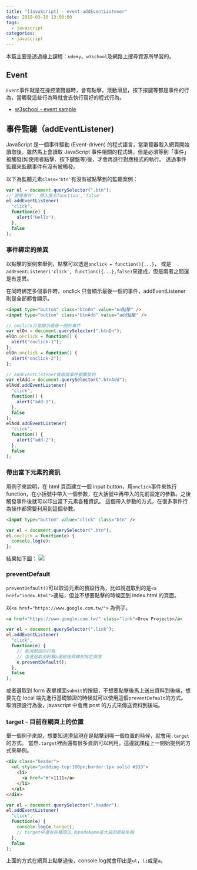 ```yaml
---
title: "[JavaScript] - event-addEventListener"
date: 2019-03-10 13:00:00
tags:
  - javascript
categories:
  - javascript
---
```


本篇主要是透過線上課程：`udemy`、`w3school`及網路上搜尋資源所學習的。

## Event

`Event`事件就是在操控瀏覽器時，會有點擊，滾動滑鼠，按下按鍵等都是事件的行為，當觸發這些行為時就會去執行寫好的程式行為。

- [w3school - event sample](https://www.w3schools.com/js/js_events_examples.asp)

## 事件監聽（addEventListener)

JavaScript 是一個事件驅動 (Event-driven) 的程式語言，當瀏覽器載入網頁開始讀取後，雖然馬上會讀取 JavaScript 事件相關的程式碼，但是必須等到「事件」被觸發(如使用者點擊、按下鍵盤等)後，才會再進行對應程式的執行。
透過事件監聽來監聽事件有沒有被觸發。

以下為監聽元素`class='btn'`有沒有被點擊到的監聽案例：

```js
var el = document.querySelector(".btn");
//'選擇事件','帶入匿名function','false'
el.addEventListener(
  "click",
  function(e) {
    alert("Hello");
  },
  false
);
```

### 事件綁定的差異

以點擊的案例來舉例，點擊可以透過`onclick = function(){...}`，
或是`addEventListener('click', function(){...},false)`來達成，但是兩者之間還是有差異。

在同時綁定多個事件時，onclick 只會顯示最後一個的事件，addEventListener 則是全部都會顯示。

```html
<input type="button" class="btnOn" value="on點擊" />
<input type="button" class="btnAdd" value="add點擊" />
```

```js
// onclick只會顯示最後一個的事件
var elOn = document.querySelector(".btnOn");
elOn.onclick = function() {
  alert("onclick-1");
};
elOn.onclick = function() {
  alert("onclick-2");
};

// addEventListener會兩個事件都觸發到
var elAdd = document.querySelector(".btnAdd");
elAdd.addEventListener(
  "click",
  function() {
    alert("add-1");
  },
  false
);
elAdd.addEventListener(
  "click",
  function() {
    alert("add-2");
  },
  false
);
```

### 帶出當下元素的資訊

用例子來說明，在 html 頁面建立一個 input button，用`onclick`事件來執行 function，在小括號中帶入一個參數，在大括號中再帶入的先前設定的參數。之後觸發事件後就可以印出當下元素各種資訊。
這個帶入參數的方式，在很多事件行為操作都需要利用到這個參數。

```html
<input type="buttom" value="click" class="btn" />
```

```js
var el = document.querySelector(".btn");
el.onclick = function(e) {
  console.log(e);
};
```

結果如下圖：
![](https://i.imgur.com/iK0h00X.png)

### preventDefault

`preventDefault()`可以取消元素的預設行為，比如說選取到的是`<a href="index.html">`連結，但並不想要點擊的時候回到 index.html 的頁面。

以`<a href="https://www.google.com.tw/">` 為例子。

```html
<a href="https://www.google.com.tw/" class="link">Orow Projects</a>
```

```js
var el = document.querySelector(".link");
el.addEventListener(
  "click",
  function(e) {
    // 取消默認的行爲
    // 這邊是取消點擊a連結後跳轉到指定頁面
    e.preventDefault();
  },
  false
);
```

或者選取到 form 表單裡面`submit`的按鈕，不想要點擊後馬上送出資料到後端，想要先在 local 端先進行基礎驗證的時候就可以使用這個`preventDefault`的方式。
取消預設行為後，javascript 中會用 post 的方式來傳送資料到後端。

### target - 目前在網頁上的位置
舉一個例子來說，想要知道滑鼠現在是點擊到哪一個位置的時候，就會用`.target`的方式。
當然`.target`裡面還有很多資訊可以利用，這邊就課程上一開始提到的方式來舉例。

```html
<div class="header">
  <ul style="padding-top:100px;border:1px solid #333">
    <li>
      <a href="#">1111</a>
    </li>
  </ul>
</div>
```

```js
var el = document.querySelector(".header");
el.addEventListener(
  "click",
  function(e) {
    console.log(e.target);
    // target中還有各種語法,如nodeName是大寫的節點名稱
  },
  false
);
```

上面的方式在網頁上點擊過後，console.log就會印出是`ul`，`li`或是`a`。
